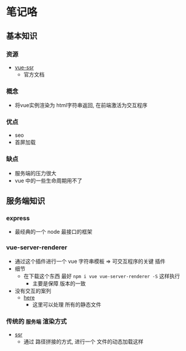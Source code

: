 # 笔记咯

## 基本知识

### 资源
- [vue-ssr](https://ssr.vuejs.org)
  - 官方文档
### 概念
- 将vue实例渲染为 html字符串返回, 在前端激活为交互程序
 
### 优点
- seo
- 首屏加载

### 缺点 
- 服务端的压力很大
- vue 中的一些生命周期用不了

## 服务端知识
###  express
  - 最经典的一个 node 最接口的框架

### vue-server-renderer
- 通过这个插件进行一个 vue 字符串模板 => 可交互程序的关键 插件
- 细节
  - 在下载这个东西 最好 `npm i vue vue-server-renderer -S` 这样执行
    - 主要是保障 版本的一致 
- 没有交互的案列
  - [here](../server/example/01-vue-server-renderer.js)
    - 这里可以处理 所有的静态文件

### 传统的 `服务端` 渲染方式
- [ssr](../server/example/02-express-ssr.js)
  - 通过 路径拼接的方式, 进行一个 文件的动态加载这样